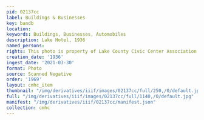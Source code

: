 ```yaml
---
pid: 02137cc
label: Buildings & Businesses
key: bandb
location: 
keywords: Buildings, Businesses, Automobiles
description: Lake Hotel, 1936
named_persons: 
rights: This photo is property of Lake County Civic Center Association.
creation_date: '1936'
ingest_date: '2021-03-30'
format: Photo
source: Scanned Negative
order: '1969'
layout: cmhc_item
thumbnail: "/img/derivatives/iiif/images/02137cc/full/250,/0/default.jpg"
full: "/img/derivatives/iiif/images/02137cc/full/1140,/0/default.jpg"
manifest: "/img/derivatives/iiif/02137cc/manifest.json"
collection: cmhc
---
```

